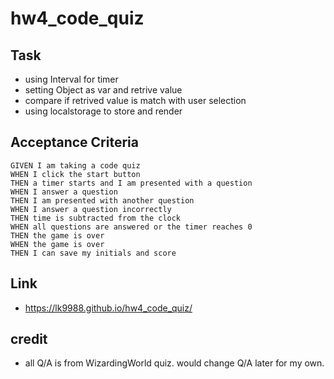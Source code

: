 # hw4_code_quiz

## Task

- using Interval for timer
- setting Object as var and retrive value
- compare if retrived value is match with user selection
- using localstorage to store and render

## Acceptance Criteria

```
GIVEN I am taking a code quiz
WHEN I click the start button
THEN a timer starts and I am presented with a question
WHEN I answer a question
THEN I am presented with another question
WHEN I answer a question incorrectly
THEN time is subtracted from the clock
WHEN all questions are answered or the timer reaches 0
THEN the game is over
WHEN the game is over
THEN I can save my initials and score
```

## Link

- https://lk9988.github.io/hw4_code_quiz/

## credit

- all Q/A is from WizardingWorld quiz. would change Q/A later for my own.
